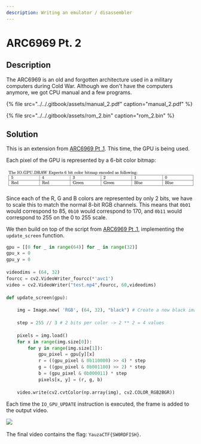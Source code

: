 ```yaml
---
description: Writing an emulator / disassembler
---
```


# ARC6969 Pt. 2

## Description

The ARC6969 is an old and forgotten architecture used in a military computers during Cold War. Although we don't have the computers anymore, we got CPU manual and a few programs.

{% file src="../../.gitbook/assets/manual\_2.pdf" caption="manual\_2.pdf" %}

{% file src="../../.gitbook/assets/rom\_2.bin" caption="rom\_2.bin" %}

## Solution

This is an extension from [ARC6969 Pt .1](arc6969-pt.-1.md). This time, the GPU is being used.

Each pixel of the GPU is represented by a 6-bit color bitmap:

![](../../.gitbook/assets/screenshot-2021-08-30-at-2.45.29-pm.png)

Since each of the R, G and B colors are represented by only 2 bits, we have to scale this to match the normal 8-bit RGB channels. This means that `0b01` would correspond to 85, `0b10` would correspond to 170, and `0b11` would correspond to 255 on the 0 to 255 scale.

We then build on top of the script from [ARC6969 Pt .1](arc6969-pt.-1.md), implementing the `update_screen` function.

```python
gpu = [[0 for _ in range(64)] for _ in range(32)]
gpu_x = 0
gpu_y = 0

videodims = (64, 32)
fourcc = cv2.VideoWriter_fourcc(*'avc1')    
video = cv2.VideoWriter("test.mp4",fourcc, 60,videodims)

def update_screen(gpu):

    img = Image.new( 'RGB', (64, 32), "black") # Create a new black image

    step = 255 // 3 # 2 bits per color -> 2 ** 2 = 4 values

    pixels = img.load()
    for x in range(img.size[0]):
        for y in range(img.size[1]):
            gpu_pixel = gpu[y][x]
            r = ((gpu_pixel & 0b110000) >> 4) * step
            g = ((gpu_pixel & 0b001100) >> 2) * step
            b = (gpu_pixel & 0b000011) * step
            pixels[x, y] = (r, g, b)
        
    video.write(cv2.cvtColor(np.array(img), cv2.COLOR_RGB2BGR))
```

Each time the `IO_GPU_UPDATE` instruction is executed, the frame is added to the output video.

![](../../.gitbook/assets/image%20%2871%29.png)

The final video contains the flag: `YauzaCTF{SW0RDFISH}`.

